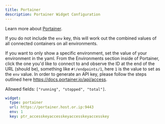 ```yaml
---
title: Portainer
description: Portainer Widget Configuration
---
```


Learn more about [Portainer](https://github.com/portainer/portainer).

If you do not include the `env` key, this will work out the combined values of all connected containers on all environments.

If you want to only show a specific environment, set the value of your environment in the yaml. From the Environments section inside of Portainer, click the one you'd like to connect to and observe the ID at the end of the URL (should be), something like `#!/endpoints/1`, here `1` is the value to set as the `env` value. In order to generate an API key, please follow the steps outlined here https://docs.portainer.io/api/access.

Allowed fields: `["running", "stopped", "total"]`.

```yaml
widget:
  type: portainer
  url: https://portainer.host.or.ip:9443
  env: 1
  key: ptr_accesskeyaccesskeyaccesskeyaccesskey
```
